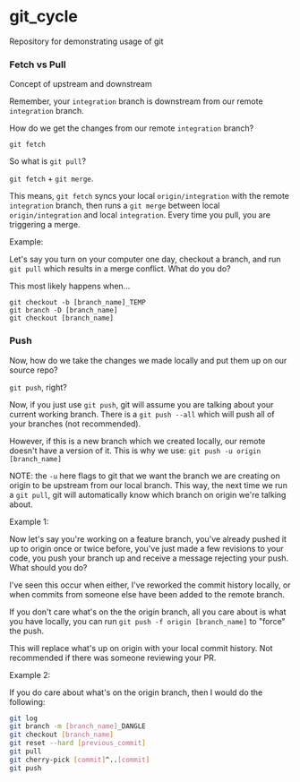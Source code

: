 # git_cycle

Repository for demonstrating usage of git

### Fetch vs Pull

Concept of upstream and downstream

Remember, your `integration` branch is downstream from our remote `integration` branch.

How do we get the changes from our remote `integration` branch?

`git fetch`

So what is `git pull`?

`git fetch` + `git merge`.

This means, `git fetch` syncs your local `origin/integration` with the remote `integration` branch, then runs a `git merge` between local `origin/integration` and local `integration`. Every time you pull, you are triggering a merge.

Example:

Let's say you turn on your computer one day, checkout a branch, and run `git pull` which results in a merge conflict. What do you do?

This most likely happens when...

```
git checkout -b [branch_name]_TEMP
git branch -D [branch_name]
git checkout [branch_name]
```

### Push

Now, how do we take the changes we made locally and put them up on our source repo?

`git push`, right?

Now, if you just use `git push`, git will assume you are talking about your current working branch. There is a `git push --all` which will push all of your branches (not recommended).

However, if this is a new branch which we created locally, our remote doesn't have a version of it. This is why we use: `git push -u origin [branch_name]`

NOTE: the `-u` here flags to git that we want the branch we are creating on origin to be upstream from our local branch. This way, the next time we run a `git pull`, git will automatically know which branch on origin we're talking about.

Example 1:

Now let's say you're working on a feature branch, you've already pushed it up to origin once or twice before, you've just made a few revisions to your code, you push your branch up and receive a message rejecting your push. What should you do?

I've seen this occur when either, I've reworked the commit history locally, or when commits from someone else have been added to the remote branch.

If you don't care what's on the the origin branch, all you care about is what you have locally, you can run `git push -f origin [branch_name]` to "force" the push.

This will replace what's up on origin with your local commit history. Not recommended if there was someone reviewing your PR.

Example 2:

If you do care about what's on the origin branch, then I would do the following:

```sh
git log
git branch -m [branch_name]_DANGLE
git checkout [branch_name]
git reset --hard [previous_commit]
git pull
git cherry-pick [commit]^..[commit]
git push
```

